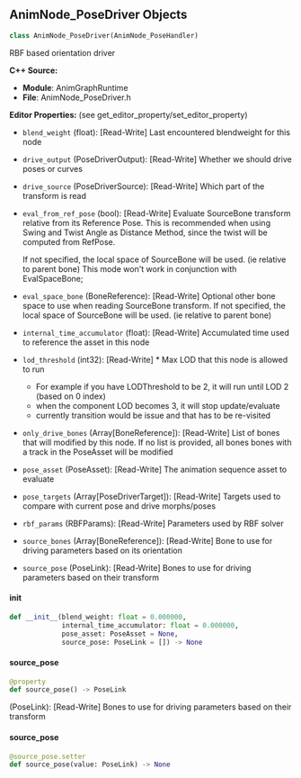 ## AnimNode_PoseDriver Objects

```python
class AnimNode_PoseDriver(AnimNode_PoseHandler)
```

RBF based orientation driver

**C++ Source:**

- **Module**: AnimGraphRuntime
- **File**: AnimNode_PoseDriver.h

**Editor Properties:** (see get_editor_property/set_editor_property)

- ``blend_weight`` (float):  [Read-Write] Last encountered blendweight for this node
- ``drive_output`` (PoseDriverOutput):  [Read-Write] Whether we should drive poses or curves
- ``drive_source`` (PoseDriverSource):  [Read-Write] Which part of the transform is read
- ``eval_from_ref_pose`` (bool):  [Read-Write] Evaluate SourceBone transform relative from its Reference Pose.
  This is recommended when using Swing and Twist Angle as Distance Method, since the twist will be computed from RefPose.

  If not specified, the local space of SourceBone will be used. (ie relative to parent bone)
  This mode won't work in conjunction with EvalSpaceBone;
- ``eval_space_bone`` (BoneReference):  [Read-Write] Optional other bone space to use when reading SourceBone transform.
  If not specified, the local space of SourceBone will be used. (ie relative to parent bone)
- ``internal_time_accumulator`` (float):  [Read-Write] Accumulated time used to reference the asset in this node
- ``lod_threshold`` (int32):  [Read-Write] * Max LOD that this node is allowed to run
  * For example if you have LODThreshold to be 2, it will run until LOD 2 (based on 0 index)
  * when the component LOD becomes 3, it will stop update/evaluate
  * currently transition would be issue and that has to be re-visited
- ``only_drive_bones`` (Array[BoneReference]):  [Read-Write] List of bones that will modified by this node. If no list is provided, all bones bones with a track in the PoseAsset will be modified
- ``pose_asset`` (PoseAsset):  [Read-Write] The animation sequence asset to evaluate
- ``pose_targets`` (Array[PoseDriverTarget]):  [Read-Write] Targets used to compare with current pose and drive morphs/poses
- ``rbf_params`` (RBFParams):  [Read-Write] Parameters used by RBF solver
- ``source_bones`` (Array[BoneReference]):  [Read-Write] Bone to use for driving parameters based on its orientation
- ``source_pose`` (PoseLink):  [Read-Write] Bones to use for driving parameters based on their transform

<a id="unreal.AnimNode_PoseDriver.__init__"></a>

#### __init__

```python
def __init__(blend_weight: float = 0.000000,
             internal_time_accumulator: float = 0.000000,
             pose_asset: PoseAsset = None,
             source_pose: PoseLink = []) -> None
```

<a id="unreal.AnimNode_PoseDriver.source_pose"></a>

#### source_pose

```python
@property
def source_pose() -> PoseLink
```

(PoseLink):  [Read-Write] Bones to use for driving parameters based on their transform

<a id="unreal.AnimNode_PoseDriver.source_pose"></a>

#### source_pose

```python
@source_pose.setter
def source_pose(value: PoseLink) -> None
```

<a id="unreal.AnimNode_OrientationDriver"></a>